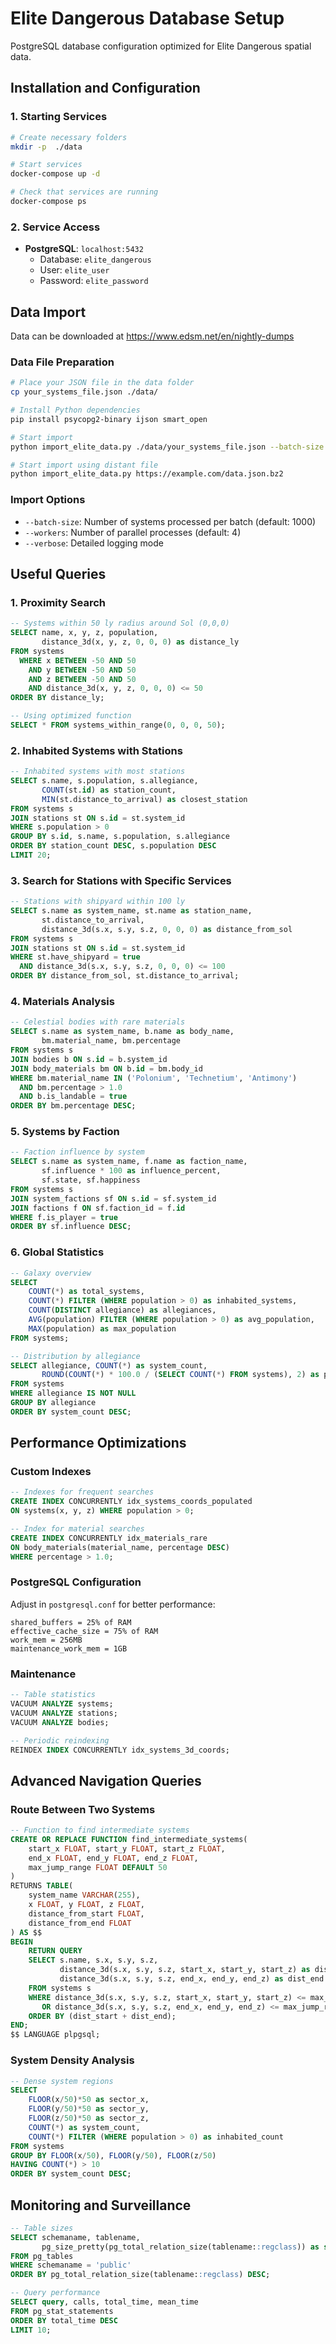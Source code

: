 # Elite Dangerous Database Setup

PostgreSQL database configuration optimized for Elite Dangerous spatial data.

## Installation and Configuration

### 1. Starting Services

```bash
# Create necessary folders
mkdir -p  ./data

# Start services
docker-compose up -d

# Check that services are running
docker-compose ps
```

### 2. Service Access

- **PostgreSQL**: `localhost:5432`
  - Database: `elite_dangerous`
  - User: `elite_user`
  - Password: `elite_password`

## Data Import

Data can be downloaded at https://www.edsm.net/en/nightly-dumps


### Data File Preparation

```bash
# Place your JSON file in the data folder
cp your_systems_file.json ./data/

# Install Python dependencies
pip install psycopg2-binary ijson smart_open

# Start import
python import_elite_data.py ./data/your_systems_file.json --batch-size 500 --workers 6

# Start import using distant file
python import_elite_data.py https://example.com/data.json.bz2
```

### Import Options

- `--batch-size`: Number of systems processed per batch (default: 1000)
- `--workers`: Number of parallel processes (default: 4)
- `--verbose`: Detailed logging mode

## Useful Queries

### 1. Proximity Search

```sql
-- Systems within 50 ly radius around Sol (0,0,0)
SELECT name, x, y, z, population,
       distance_3d(x, y, z, 0, 0, 0) as distance_ly
FROM systems 
  WHERE x BETWEEN -50 AND 50
    AND y BETWEEN -50 AND 50
    AND z BETWEEN -50 AND 50
    AND distance_3d(x, y, z, 0, 0, 0) <= 50
ORDER BY distance_ly;

-- Using optimized function
SELECT * FROM systems_within_range(0, 0, 0, 50);
```

### 2. Inhabited Systems with Stations

```sql
-- Inhabited systems with most stations
SELECT s.name, s.population, s.allegiance,
       COUNT(st.id) as station_count,
       MIN(st.distance_to_arrival) as closest_station
FROM systems s
JOIN stations st ON s.id = st.system_id
WHERE s.population > 0
GROUP BY s.id, s.name, s.population, s.allegiance
ORDER BY station_count DESC, s.population DESC
LIMIT 20;
```

### 3. Search for Stations with Specific Services

```sql
-- Stations with shipyard within 100 ly
SELECT s.name as system_name, st.name as station_name,
       st.distance_to_arrival,
       distance_3d(s.x, s.y, s.z, 0, 0, 0) as distance_from_sol
FROM systems s
JOIN stations st ON s.id = st.system_id
WHERE st.have_shipyard = true
  AND distance_3d(s.x, s.y, s.z, 0, 0, 0) <= 100
ORDER BY distance_from_sol, st.distance_to_arrival;
```

### 4. Materials Analysis

```sql
-- Celestial bodies with rare materials
SELECT s.name as system_name, b.name as body_name, 
       bm.material_name, bm.percentage
FROM systems s
JOIN bodies b ON s.id = b.system_id
JOIN body_materials bm ON b.id = bm.body_id
WHERE bm.material_name IN ('Polonium', 'Technetium', 'Antimony')
  AND bm.percentage > 1.0
  AND b.is_landable = true
ORDER BY bm.percentage DESC;
```

### 5. Systems by Faction

```sql
-- Faction influence by system
SELECT s.name as system_name, f.name as faction_name,
       sf.influence * 100 as influence_percent,
       sf.state, sf.happiness
FROM systems s
JOIN system_factions sf ON s.id = sf.system_id
JOIN factions f ON sf.faction_id = f.id
WHERE f.is_player = true
ORDER BY sf.influence DESC;
```

### 6. Global Statistics

```sql
-- Galaxy overview
SELECT 
    COUNT(*) as total_systems,
    COUNT(*) FILTER (WHERE population > 0) as inhabited_systems,
    COUNT(DISTINCT allegiance) as allegiances,
    AVG(population) FILTER (WHERE population > 0) as avg_population,
    MAX(population) as max_population
FROM systems;

-- Distribution by allegiance
SELECT allegiance, COUNT(*) as system_count,
       ROUND(COUNT(*) * 100.0 / (SELECT COUNT(*) FROM systems), 2) as percentage
FROM systems
WHERE allegiance IS NOT NULL
GROUP BY allegiance
ORDER BY system_count DESC;
```

## Performance Optimizations

### Custom Indexes

```sql
-- Indexes for frequent searches
CREATE INDEX CONCURRENTLY idx_systems_coords_populated 
ON systems(x, y, z) WHERE population > 0;

-- Index for material searches
CREATE INDEX CONCURRENTLY idx_materials_rare 
ON body_materials(material_name, percentage DESC) 
WHERE percentage > 1.0;
```

### PostgreSQL Configuration

Adjust in `postgresql.conf` for better performance:

```
shared_buffers = 25% of RAM
effective_cache_size = 75% of RAM
work_mem = 256MB
maintenance_work_mem = 1GB
```

### Maintenance

```sql
-- Table statistics
VACUUM ANALYZE systems;
VACUUM ANALYZE stations;
VACUUM ANALYZE bodies;

-- Periodic reindexing
REINDEX INDEX CONCURRENTLY idx_systems_3d_coords;
```

## Advanced Navigation Queries

### Route Between Two Systems

```sql
-- Function to find intermediate systems
CREATE OR REPLACE FUNCTION find_intermediate_systems(
    start_x FLOAT, start_y FLOAT, start_z FLOAT,
    end_x FLOAT, end_y FLOAT, end_z FLOAT,
    max_jump_range FLOAT DEFAULT 50
)
RETURNS TABLE(
    system_name VARCHAR(255),
    x FLOAT, y FLOAT, z FLOAT,
    distance_from_start FLOAT,
    distance_from_end FLOAT
) AS $$
BEGIN
    RETURN QUERY
    SELECT s.name, s.x, s.y, s.z,
           distance_3d(s.x, s.y, s.z, start_x, start_y, start_z) as dist_start,
           distance_3d(s.x, s.y, s.z, end_x, end_y, end_z) as dist_end
    FROM systems s
    WHERE distance_3d(s.x, s.y, s.z, start_x, start_y, start_z) <= max_jump_range
       OR distance_3d(s.x, s.y, s.z, end_x, end_y, end_z) <= max_jump_range
    ORDER BY (dist_start + dist_end);
END;
$$ LANGUAGE plpgsql;
```

### System Density Analysis

```sql
-- Dense system regions
SELECT 
    FLOOR(x/50)*50 as sector_x,
    FLOOR(y/50)*50 as sector_y,
    FLOOR(z/50)*50 as sector_z,
    COUNT(*) as system_count,
    COUNT(*) FILTER (WHERE population > 0) as inhabited_count
FROM systems
GROUP BY FLOOR(x/50), FLOOR(y/50), FLOOR(z/50)
HAVING COUNT(*) > 10
ORDER BY system_count DESC;
```

## Monitoring and Surveillance

```sql
-- Table sizes
SELECT schemaname, tablename, 
       pg_size_pretty(pg_total_relation_size(tablename::regclass)) as size
FROM pg_tables 
WHERE schemaname = 'public'
ORDER BY pg_total_relation_size(tablename::regclass) DESC;

-- Query performance
SELECT query, calls, total_time, mean_time
FROM pg_stat_statements
ORDER BY total_time DESC
LIMIT 10;
```